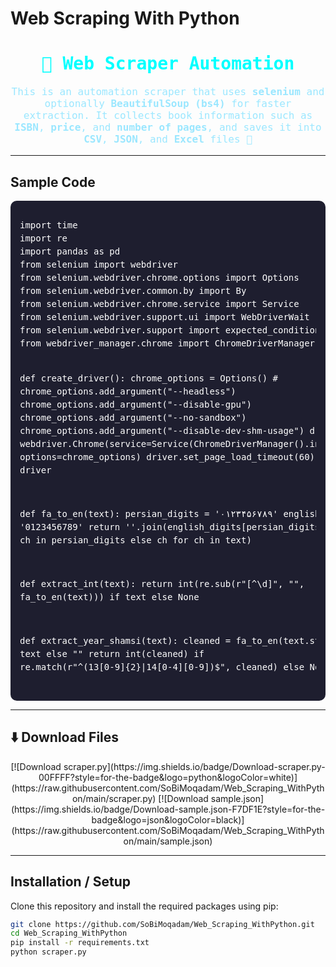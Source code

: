 # Web Scraping With Python

<div align="center">
<h1 style="color:#00ffff; font-family:monospace;">🤖 Web Scraper Automation</h1>
<p style="font-family:monospace; font-size:16px; color:#9be7ff;">
This is an automation scraper that uses <strong>selenium</strong> and optionally <strong>BeautifulSoup (bs4)</strong> for faster extraction.  
It collects book information such as <strong>ISBN</strong>, <strong>price</strong>, and <strong>number of pages</strong>, and saves it into <strong>CSV</strong>, <strong>JSON</strong>, and <strong>Excel</strong> files 🚀
</p>
</div>

---

## Sample Code

<div style="background:#1e1e2f; padding:15px; border-radius:10px; color:#fff; font-family:monospace; line-height:1.5;">
<pre>
import time
import re
import pandas as pd
from selenium import webdriver
from selenium.webdriver.chrome.options import Options
from selenium.webdriver.common.by import By
from selenium.webdriver.chrome.service import Service
from selenium.webdriver.support.ui import WebDriverWait
from selenium.webdriver.support import expected_conditions as EC
from webdriver_manager.chrome import ChromeDriverManager

def create_driver():
    chrome_options = Options()
    # chrome_options.add_argument("--headless")
    chrome_options.add_argument("--disable-gpu")
    chrome_options.add_argument("--no-sandbox")
    chrome_options.add_argument("--disable-dev-shm-usage")
    driver = webdriver.Chrome(service=Service(ChromeDriverManager().install()), options=chrome_options)
    driver.set_page_load_timeout(60)
    return driver

def fa_to_en(text):
    persian_digits = '۰۱۲۳۴۵۶۷۸۹'
    english_digits = '0123456789'
    return ''.join(english_digits[persian_digits.index(ch)] if ch in persian_digits else ch for ch in text)

def extract_int(text):
    return int(re.sub(r"[^\d]", "", fa_to_en(text))) if text else None

def extract_year_shamsi(text):
    cleaned = fa_to_en(text.strip()) if text else ""
    return int(cleaned) if re.match(r"^(13[0-9]{2}|14[0-4][0-9])$", cleaned) else None
</pre>
</div>

---

## ⬇️ Download Files

<div align="center">
[![Download scraper.py](https://img.shields.io/badge/Download-scraper.py-00FFFF?style=for-the-badge&logo=python&logoColor=white)](https://raw.githubusercontent.com/SoBiMoqadam/Web_Scraping_WithPython/main/scraper.py)
[![Download sample.json](https://img.shields.io/badge/Download-sample.json-F7DF1E?style=for-the-badge&logo=json&logoColor=black)](https://raw.githubusercontent.com/SoBiMoqadam/Web_Scraping_WithPython/main/sample.json)
</div>

---

## Installation / Setup

Clone this repository and install the required packages using pip:

```bash
git clone https://github.com/SoBiMoqadam/Web_Scraping_WithPython.git
cd Web_Scraping_WithPython
pip install -r requirements.txt
python scraper.py
